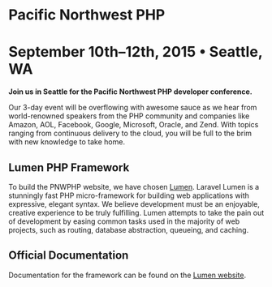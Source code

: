 
# Pacific Northwest PHP
# September 10th–12th, 2015 • Seattle, WA


**Join us in Seattle for the Pacific Northwest PHP developer conference.**

Our 3-day event will be overflowing with awesome sauce as we hear from world-renowned speakers from
the PHP community and companies like Amazon, AOL, Facebook, Google, Microsoft, Oracle, and Zend.
With topics ranging from continuous delivery to the cloud, you will be full to the brim with new
knowledge to take home.



## Lumen PHP Framework

To build the PNWPHP website, we have chosen [Lumen](http://lumen.laravel.com/docs).  Laravel Lumen
is a stunningly fast PHP micro-framework for building web applications with expressive, elegant
syntax. We believe development must be an enjoyable, creative experience to be truly fulfilling.
Lumen attempts to take the pain out of development by easing common tasks used in the majority of
web projects, such as routing, database abstraction, queueing, and caching.

## Official Documentation

Documentation for the framework can be found on the [Lumen website](http://lumen.laravel.com/docs).

